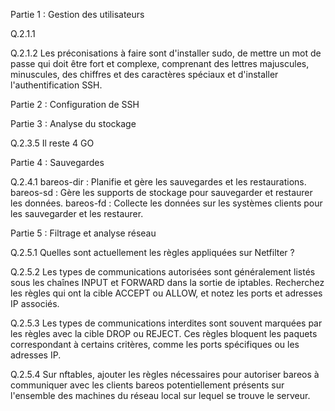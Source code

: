 Partie 1 : Gestion des utilisateurs

Q.2.1.1

Q.2.1.2 Les préconisations à faire sont d'installer sudo, de mettre un mot de passe qui doit être fort et complexe, comprenant des lettres majuscules, minuscules, des chiffres et des caractères spéciaux et d'installer l'authentification SSH.

Partie 2 : Configuration de SSH



Partie 3 : Analyse du stockage


Q.2.3.5  Il reste 4 GO


Partie 4 : Sauvegardes

Q.2.4.1
bareos-dir : Planifie et gère les sauvegardes et les restaurations.
bareos-sd : Gère les supports de stockage pour sauvegarder et restaurer les données.
bareos-fd : Collecte les données sur les systèmes clients pour les sauvegarder et les restaurer.

Partie 5 : Filtrage et analyse réseau

Q.2.5.1 Quelles sont actuellement les règles appliquées sur Netfilter ?

Q.2.5.2 Les types de communications autorisées sont généralement listés sous les chaînes INPUT et FORWARD dans la sortie de iptables. Recherchez les règles qui ont la cible ACCEPT ou ALLOW, et notez les ports et adresses IP associés.

Q.2.5.3 Les types de communications interdites sont souvent marquées par les règles avec la cible DROP ou REJECT. Ces règles bloquent les paquets correspondant à certains critères, comme les ports spécifiques ou les adresses IP.

Q.2.5.4 Sur nftables, ajouter les règles nécessaires pour autoriser bareos à communiquer avec les clients bareos potentiellement présents sur l'ensemble des machines du réseau local sur lequel se trouve le serveur.
